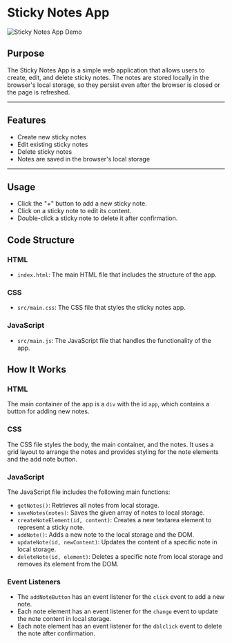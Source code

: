# Sticky Notes App

![Sticky Notes App Demo](https://github.com/yourusername/sticky-notes-app/blob/main/Preview/Preview1.png)

## Purpose

The Sticky Notes App is a simple web application that allows users to create, edit, and delete sticky notes. The notes are stored locally in the browser's local storage, so they persist even after the browser is closed or the page is refreshed.

---

## Features

- Create new sticky notes
- Edit existing sticky notes
- Delete sticky notes
- Notes are saved in the browser's local storage
  
---

## Usage

- Click the "+" button to add a new sticky note.
- Click on a sticky note to edit its content.
- Double-click a sticky note to delete it after confirmation.

## Code Structure

### HTML

- `index.html`: The main HTML file that includes the structure of the app.

### CSS

- `src/main.css`: The CSS file that styles the sticky notes app.

### JavaScript

- `src/main.js`: The JavaScript file that handles the functionality of the app.

## How It Works

### HTML

The main container of the app is a `div` with the id `app`, which contains a button for adding new notes.

### CSS

The CSS file styles the body, the main container, and the notes. It uses a grid layout to arrange the notes and provides styling for the note elements and the add note button.

### JavaScript

The JavaScript file includes the following main functions:

- `getNotes()`: Retrieves all notes from local storage.
- `saveNotes(notes)`: Saves the given array of notes to local storage.
- `createNoteElement(id, content)`: Creates a new textarea element to represent a sticky note.
- `addNote()`: Adds a new note to the local storage and the DOM.
- `updateNote(id, newContent)`: Updates the content of a specific note in local storage.
- `deleteNote(id, element)`: Deletes a specific note from local storage and removes its element from the DOM.

### Event Listeners

- The `addNoteButton` has an event listener for the `click` event to add a new note.
- Each note element has an event listener for the `change` event to update the note content in local storage.
- Each note element has an event listener for the `dblclick` event to delete the note after confirmation.
